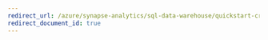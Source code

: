 ```yaml
---
redirect_url: /azure/synapse-analytics/sql-data-warehouse/quickstart-create-a-workload-classifier-tsql
redirect_document_id: true
---
```

